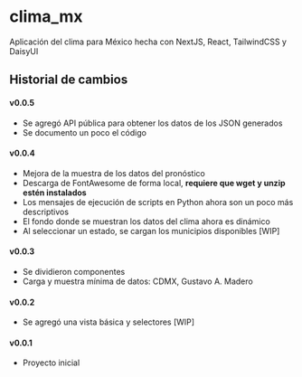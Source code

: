 # clima_mx

Aplicación del clima para México hecha con NextJS, React, TailwindCSS y DaisyUI

## Historial de cambios

#### v0.0.5
- Se agregó API pública para obtener los datos de los JSON generados
- Se documento un poco el código

#### v0.0.4
- Mejora de la muestra de los datos del pronóstico
- Descarga de FontAwesome de forma local, **requiere que wget y unzip estén instalados**
- Los mensajes de ejecución de scripts en Python ahora son un poco más descriptivos
- El fondo donde se muestran los datos del clima ahora es dinámico
- Al seleccionar un estado, se cargan los municipios disponibles [WIP]

#### v0.0.3
- Se dividieron componentes
- Carga y muestra mínima de datos: CDMX, Gustavo A. Madero

#### v0.0.2
- Se agregó una vista básica y selectores [WIP]

#### v0.0.1
- Proyecto inicial
